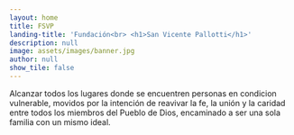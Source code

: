 ```yaml
---
layout: home
title: FSVP
landing-title: 'Fundación<br> <h1>San Vicente Pallotti</h1>'
description: null
image: assets/images/banner.jpg
author: null
show_tile: false
---
```


Alcanzar todos los lugares donde se encuentren personas en condicion vulnerable, movidos por la intención de reavivar la fe, la unión y la caridad entre todos los miembros del Pueblo de Dios, encaminado a ser una sola familia con un mismo ideal.
